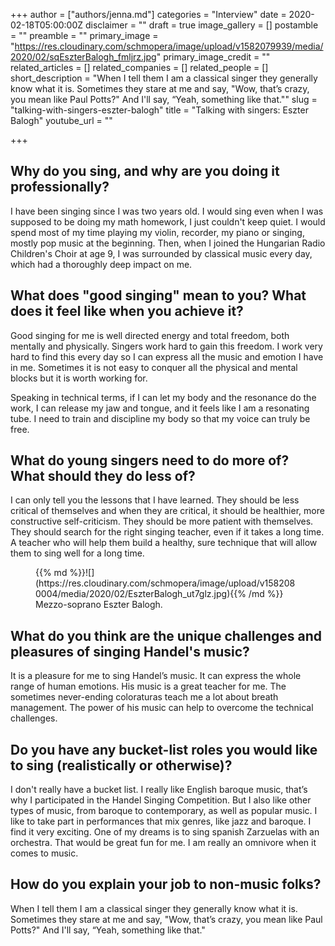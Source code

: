 +++
author = ["authors/jenna.md"]
categories = "Interview"
date = 2020-02-18T05:00:00Z
disclaimer = ""
draft = true
image_gallery = []
postamble = ""
preamble = ""
primary_image = "https://res.cloudinary.com/schmopera/image/upload/v1582079939/media/2020/02/sqEszterBalogh_fmljrz.jpg"
primary_image_credit = ""
related_articles = []
related_companies = []
related_people = []
short_description = "When I tell them I am a classical singer they generally know what it is. Sometimes they stare at me and say, \"Wow, that’s crazy, you mean like Paul Potts?\" And I'll say, “Yeah, something like that.\""
slug = "talking-with-singers-eszter-balogh"
title = "Talking with singers: Eszter Balogh"
youtube_url = ""

+++
## Why do you sing, and why are you doing it professionally?

I have been singing since I was two years old. I would sing even when I was supposed to be doing my math homework, I just couldn't keep quiet.  I would spend most of my time playing my violin, recorder, my piano or singing, mostly pop music at the beginning. Then, when I joined the Hungarian Radio Children's Choir at age 9, I was surrounded by classical music every day, which had a thoroughly deep impact on me.

## What does "good singing" mean to you? What does it feel like when you achieve it?

Good singing for me is well directed energy and total freedom, both mentally and physically. Singers work hard to gain this freedom. I work very hard to find this every day so I can express all the music and emotion I have in me. Sometimes it is not easy to conquer all the physical and mental blocks but it is worth working for.

Speaking in technical terms, if I can let my body and the resonance do the work, I can release my jaw and tongue, and it feels like I am a resonating tube. I need to train and discipline my body so that my voice can truly be free.

## What do young singers need to do more of? What should they do less of?

I can only tell you the lessons that I have learned. They should be less critical of themselves and when they are critical, it should be healthier, more constructive self-criticism. They should be more patient with themselves. They should search for the right singing teacher, even if it takes a long time. A teacher who will help them build a healthy, sure technique that will allow them to sing well for a long time.

<figure data-type="image">{{% md %}}![](https://res.cloudinary.com/schmopera/image/upload/v1582080004/media/2020/02/EszterBalogh_ut7glz.jpg){{% /md %}}

<figcaption>Mezzo-soprano Eszter Balogh.</figcaption>

</figure>

## What do you think are the unique challenges and pleasures of singing Handel's music?

It is a pleasure for me to sing Handel’s music. It can express the whole range of human emotions. His music is a great teacher for me.  The sometimes never-ending coloraturas teach me a lot about breath management. The power of his music can help to overcome the technical challenges.

## Do you have any bucket-list roles you would like to sing (realistically or otherwise)?

I don't really have a bucket list. I really like English baroque music, that’s why I participated in the Handel Singing Competition. But I also like other types of music, from baroque to contemporary, as well as popular music. I like to take part in performances that mix genres, like jazz and baroque. I find it very exciting.  One of my dreams is to sing spanish Zarzuelas with an orchestra. That would be great fun for me.  I am really an omnivore when it comes to music.

## How do you explain your job to non-music folks?

When I tell them I am a classical singer they generally know what it is. Sometimes they stare at me and say, "Wow, that’s crazy, you mean like Paul Potts?" And I'll say, “Yeah, something like that."